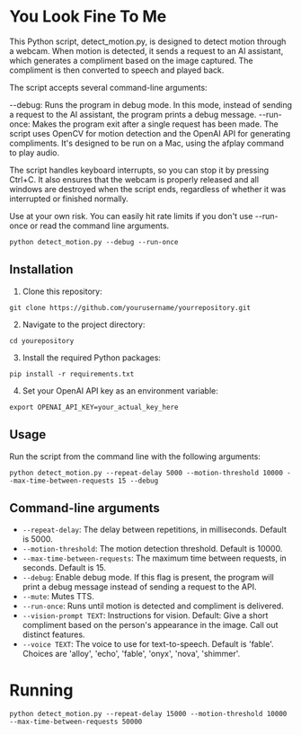 # You Look Fine To Me

This Python script, detect_motion.py, is designed to detect motion through a webcam. When motion is detected, it sends a request to an AI assistant, which generates a compliment based on the image captured. The compliment is then converted to speech and played back.

The script accepts several command-line arguments:

--debug: Runs the program in debug mode. In this mode, instead of sending a request to the AI assistant, the program prints a debug message.
--run-once: Makes the program exit after a single request has been made.
The script uses OpenCV for motion detection and the OpenAI API for generating compliments. It's designed to be run on a Mac, using the afplay command to play audio.

The script handles keyboard interrupts, so you can stop it by pressing Ctrl+C. It also ensures that the webcam is properly released and all windows are destroyed when the script ends, regardless of whether it was interrupted or finished normally.


Use at your own risk. You can easily hit rate limits if you don't use --run-once or read the command line arguments. 


```
python detect_motion.py --debug --run-once
```

## Installation

1. Clone this repository:
```
git clone https://github.com/yourusername/yourrepository.git
```

2. Navigate to the project directory:
```
cd yourepository
```

3. Install the required Python packages:
```
pip install -r requirements.txt
```

4. Set your OpenAI API key as an environment variable:
```
export OPENAI_API_KEY=your_actual_key_here
```


## Usage

Run the script from the command line with the following arguments:

```
python detect_motion.py --repeat-delay 5000 --motion-threshold 10000 --max-time-between-requests 15 --debug
```

## Command-line arguments

- `--repeat-delay`: The delay between repetitions, in milliseconds. Default is 5000.
- `--motion-threshold`: The motion detection threshold. Default is 10000.
- `--max-time-between-requests`: The maximum time between requests, in seconds. Default is 15.
- `--debug`: Enable debug mode. If this flag is present, the program will print a debug message instead of sending a request to the API.
- `--mute`: Mutes TTS.
- `--run-once`: Runs until motion is detected and compliment is delivered. 
- `--vision-prompt TEXT`: Instructions for vision. Default: Give a short compliment based on the person's appearance in the image. Call out distinct features.
- `--voice TEXT`: The voice to use for text-to-speech. Default is 'fable'. Choices are 'alloy', 'echo', 'fable', 'onyx', 'nova', 'shimmer'.

# Running

```
python detect_motion.py --repeat-delay 15000 --motion-threshold 10000 --max-time-between-requests 50000
```
